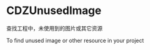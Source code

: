 CDZUnusedImage
==============

查找工程中，未使用到的图片或其它资源

To find unused image or other resource in your project
